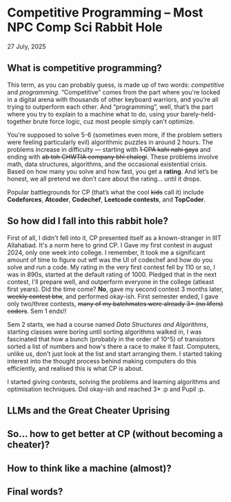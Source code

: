 # Competitive Programming – Most NPC Comp Sci Rabbit Hole  
27 July, 2025

## What is competitive programming?

This term, as you can probably guess, is made up of two words: *competitive* and *programming*. “Competitive” comes from the part where you're locked in a digital arena with thousands of other keyboard warriors, and you’re all trying to outperform each other. And “programming”, well, that’s the part where you try to explain to a machine what to do, using your barely-held-together brute force logic, cuz most people simply can't optimize.

You're supposed to solve 5-6 (sometimes even more, if the problem setters were feeling particularly evil) algorithmic puzzles in around 2 hours. The problems increase in difficulty — starting with ~~1 CPA kahi nahi gaya~~ and ending with ~~ab toh CHWTIA company bhi chalegi~~. These problems involve math, data structures, algorithms, and the occasional existential crisis. Based on how many you solve and how fast, you get a **rating**. And let’s be honest, we all pretend we don’t care about the rating... until it drops.

Popular battlegrounds for CP (that’s what the cool ~~kids~~ call it) include **Codeforces**, **Atcoder**, **Codechef**, **Leetcode contests**, and **TopCoder**.


## So how did I fall into this rabbit hole?

First of all, I didn't fell into it, CP presented itself as a known-stranger in IIIT Allahabad. It's a norm here to grind CP. I Gave my first contest in august 2024, only one week into college. I remember, It took me a significant amount of time to figure out wtf was the UI of codechef and how do you solve and run a code. My rating in the very first contest fell by 110 or so, I was in 890s, started at the default rating of 1000. Pledged that in the next contest, I'll prepare well, and outperform everyone in the college (atleast first years). Did the time come? **No**, gave my second contest 3 months later, ~~weekly contest btw~~, and performed okay-ish. First semester ended, I gave only two/three contests, ~~many of my batchmates were already 3* (no lifers) coders~~. Sem 1 ends!!

Sem 2 starts, we had a course named *Data Structures and Algorithms*, starting classes were boring until sorting algorithms walked in, I was fascinated that how a bunch (probably in the order of 10^5) of transistors sorted a list of numbers and how's there a race to make it fast. Computers, unlike us, don't just look at the list and start arranging them. I started taking interest into the thought process behind making computers do this efficiently, and realised this is what CP is about. 

I started giving contests, solving the problems and learning algorithms and optimisation techniques. Did okay-ish and reached 3* :p and Pupil :p.


## LLMs and the Great Cheater Uprising




## So... how to get better at CP (without becoming a cheater)?



## How to think like a machine (almost)?




## Final words?

 
